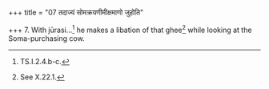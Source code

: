 +++
title = "07 तदाज्यं सोमक्रयणीमीक्षमाणो जुहोति"

+++
7. With jūrasi...[^1] he makes a libation of that ghee[^2] while looking at the Soma-purchasing cow.  


[^1]: TS.I.2.4.b-c.  

[^2]: See X.22.1.  

